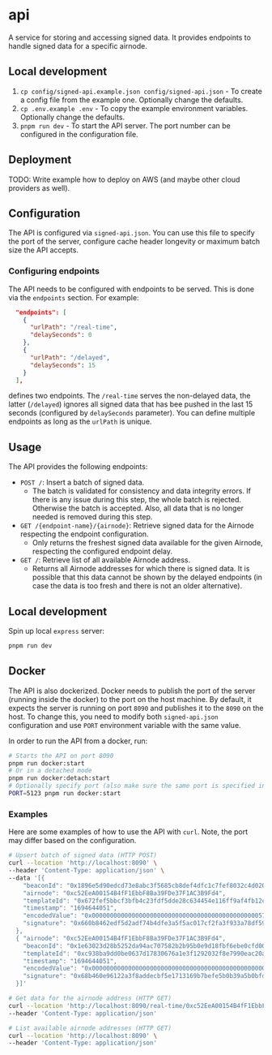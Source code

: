 # api

A service for storing and accessing signed data. It provides endpoints to handle signed data for a specific airnode.

## Local development

1. `cp config/signed-api.example.json config/signed-api.json` - To create a config file from the example one. Optionally
   change the defaults.
2. `cp .env.example .env` - To copy the example environment variables. Optionally change the defaults.
3. `pnpm run dev` - To start the API server. The port number can be configured in the configuration file.

## Deployment

TODO: Write example how to deploy on AWS (and maybe other cloud providers as well).

## Configuration

The API is configured via `signed-api.json`. You can use this file to specify the port of the server, configure cache
header longevity or maximum batch size the API accepts.

### Configuring endpoints

The API needs to be configured with endpoints to be served. This is done via the `endpoints` section. For example:

```json
  "endpoints": [
    {
      "urlPath": "/real-time",
      "delaySeconds": 0
    },
    {
      "urlPath": "/delayed",
      "delaySeconds": 15
    }
  ],
```

defines two endpoints. The `/real-time` serves the non-delayed data, the latter (`/delayed`) ignores all signed data
that has bee pushed in the last 15 seconds (configured by `delaySeconds` parameter). You can define multiple endpoints
as long as the `urlPath` is unique.

## Usage

The API provides the following endpoints:

- `POST /`: Insert a batch of signed data.
  - The batch is validated for consistency and data integrity errors. If there is any issue during this step, the whole
    batch is rejected. Otherwise the batch is accepted. Also, all data that is no longer needed is removed during this
    step.
- `GET /{endpoint-name}/{airnode}`: Retrieve signed data for the Airnode respecting the endpoint configuration.
  - Only returns the freshest signed data available for the given Airnode, respecting the configured endpoint delay.
- `GET /`: Retrieve list of all available Airnode address.
  - Returns all Airnode addresses for which there is signed data. It is possible that this data cannot be shown by the
    delayed endpoints (in case the data is too fresh and there is not an older alternative).

## Local development

Spin up local `express` server:

```bash
pnpm run dev
```

## Docker

The API is also dockerized. Docker needs to publish the port of the server (running inside the docker) to the port on
the host machine. By default, it expects the server is running on port `8090` and publishes it to the `8090` on the
host. To change this, you need to modify both `signed-api.json` configuration and use `PORT` environment variable with
the same value.

In order to run the API from a docker, run:

```bash
# Starts the API on port 8090
pnpm run docker:start
# Or in a detached mode
pnpm run docker:detach:start
# Optionally specify port (also make sure the same port is specified inside `signed-api.json`)
PORT=5123 pnpm run docker:start
```

### Examples

Here are some examples of how to use the API with `curl`. Note, the port may differ based on the configuration.

```bash
# Upsert batch of signed data (HTTP POST)
curl --location 'http://localhost:8090' \
--header 'Content-Type: application/json' \
--data '[{
    "beaconId": "0x1896e5d90edcd73e8abc3f5685cb8def4dfc1c7fef8032c4d02095a8ac5d1dba",
    "airnode": "0xc52EeA00154B4fF1EbbF8Ba39FDe37F1AC3B9Fd4",
    "templateId": "0x672fef5bbcf3bfb4c23fdf5dde28c634454e116ff9af4fb12ccf45e06c77aa75",
    "timestamp": "1694644051",
    "encodedValue": "0x00000000000000000000000000000000000000000000005718e3a22ce01f7a40",
    "signature": "0x660b8462edf5d2adf74b4dfe3a5f5ac017cf2fa3f933a78df59a446b341f858f53f4d2487fe45763c6180dadad221daeef01efc4b49038778f5865dbcf79cd0f1c"
  },
  { "airnode": "0xc52EeA00154B4fF1EbbF8Ba39FDe37F1AC3B9Fd4",
    "beaconId": "0x1e63023d28b5252da94ac707582b2b95b0e9d18fbf6ebe0cfd009967c6bf58fc",
    "templateId": "0xc938ba9dd0be0637d17830676a1e3f1292032f8e7990eac20a25c3c2a07a99dd",
    "timestamp": "1694644051",
    "encodedValue": "0x00000000000000000000000000000000000000000000000012988bbd65ac6be8",
    "signature": "0x68b460e96122a3f8addecbf5e1713169b7befe5b0b39a5b0bfdea827ca39266b2887c8a4c0c20ffd38ff9e8344766e72c3c5ed11a720b4809536ac4722ee85511c"
  }]'

# Get data for the airnode address (HTTP GET)
curl --location 'http://localhost:8090/real-time/0xc52EeA00154B4fF1EbbF8Ba39FDe37F1AC3B9Fd4' \
--header 'Content-Type: application/json'

# List available airnode addresses (HTTP GET)
curl --location 'http://localhost:8090' \
--header 'Content-Type: application/json'
```
